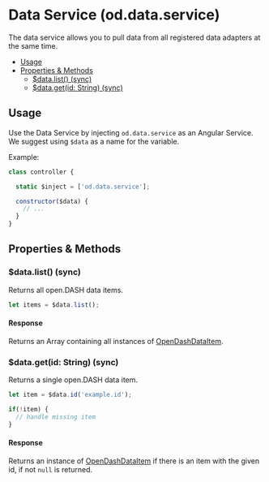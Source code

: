 # Data Service (od.data.service)

The data service allows you to pull data from all registered data adapters at the same time.

<!-- TOC depthFrom:2 depthTo:3 -->

- [Usage](#usage)
- [Properties & Methods](#properties--methods)
  - [$data.list() (sync)](#datalist-sync)
  - [$data.get(id: String) (sync)](#datagetid-string-sync)

<!-- /TOC -->

## Usage

Use the Data Service by injecting `od.data.service` as an Angular Service. We suggest using `$data` as a name for the variable.

Example:
```js
class controller {

  static $inject = ['od.data.service'];

  constructor($data) {
    // ...
  }
}
```

## Properties & Methods

### $data.list() (sync)

Returns all open.DASH data items.

```js
let items = $data.list();
```

#### Response

Returns an Array containing all instances of [OpenDashDataItem](/classes/data-item.md).

### $data.get(id: String) (sync)

Returns a single open.DASH data item.

```js
let item = $data.id('example.id');

if(!item) {
  // handle missing item
}
```

#### Response

Returns an instance of [OpenDashDataItem](/classes/data-item.md) if there is an item with the given id, if not `null` is returned.
